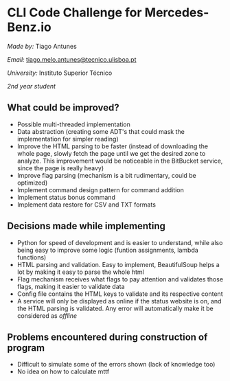 # CLI Code Challenge for Mercedes-Benz.io

*Made by:* Tiago Antunes

*Email:* tiago.melo.antunes@tecnico.ulisboa.pt

*University:* Instituto Superior Técnico

*2nd year student*

## What could be improved?
- Possible multi-threaded implementation
- Data abstraction (creating some ADT's that could mask the implementation for simpler reading)
- Improve the HTML parsing to be faster (instead of downloading the whole page, slowly fetch the page until we get the desired zone to analyze. This improvement would be noticeable in the BitBucket service, since the page is really heavy)
- Improve flag parsing (mechanism is a bit rudimentary, could be optimized)
- Implement command design pattern for command addition
- Implement status bonus command
- Implement data restore for CSV and TXT formats

## Decisions made while implementing
- Python for speed of development and is easier to understand, while also being easy to improve some logic (funtion assignments, lambda functions)
- HTML parsing and validation. Easy to implement, BeautifulSoup helps a lot by making it easy to parse the whole html
- Flag mechanism receives what flags to pay attention and validates those flags, making it easier to validate data
- Config file contains the HTML keys to validate and its respective content
- A service will only be displayed as online if the status website is on, and the HTML parsing is validated. Any error will automatically make it be considered as *offline*

## Problems encountered during construction of program
- Difficult to simulate some of the errors shown (lack of knowledge too)
- No idea on how to calculate mttf